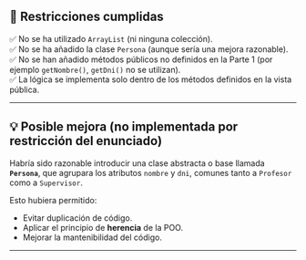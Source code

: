 ## 📌 Restricciones cumplidas

✅ No se ha utilizado `ArrayList` (ni ninguna colección).  
✅ No se ha añadido la clase `Persona` (aunque sería una mejora razonable).  
✅ No se han añadido métodos públicos no definidos en la Parte 1 (por ejemplo `getNombre()`, `getDni()` no se utilizan).  
✅ La lógica se implementa solo dentro de los métodos definidos en la vista pública.

---

## 💡 Posible mejora (no implementada por restricción del enunciado)

Habría sido razonable introducir una clase abstracta o base llamada **`Persona`**, que agrupara los atributos `nombre` y `dni`, comunes tanto a `Profesor` como a `Supervisor`.

Esto hubiera permitido:

- Evitar duplicación de código.
- Aplicar el principio de **herencia** de la POO.
- Mejorar la mantenibilidad del código.



---